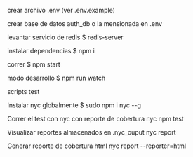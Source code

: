 crear archivo .env (ver .env.example)

crear base de datos auth_db o la mensionada en .env

levantar servicio de redis
$ redis-server

instalar dependencias
$ npm i

correr
$ npm start

modo desarrollo
$ npm run watch

scripts test

Instalar nyc globalmente
$ sudo npm i nyc --g


Correr el test con nyc con reporte de cobertura
  nyc npm test

Visualizar reportes almacenados en .nyc_ouput
  nyc report

Generar reporte de cobertura html
  nyc report --reporter=html